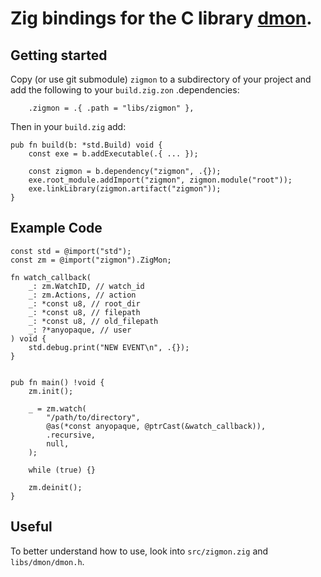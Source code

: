 # Zig bindings for the C library [dmon](https://github.com/septag/dmon).
## Getting started
Copy (or use git submodule) `zigmon` to a subdirectory of your project and add the following to your `build.zig.zon` .dependencies:
```zig
    .zigmon = .{ .path = "libs/zigmon" },
```
Then in your `build.zig` add:
```zig
pub fn build(b: *std.Build) void {
    const exe = b.addExecutable(.{ ... });

    const zigmon = b.dependency("zigmon", .{});
    exe.root_module.addImport("zigmon", zigmon.module("root"));
    exe.linkLibrary(zigmon.artifact("zigmon"));
}
```
## Example Code
```zig
const std = @import("std");
const zm = @import("zigmon").ZigMon;

fn watch_callback(
    _: zm.WatchID, // watch_id
    _: zm.Actions, // action
    _: *const u8, // root_dir
    _: *const u8, // filepath
    _: *const u8, // old_filepath
    _: ?*anyopaque, // user
) void {
    std.debug.print("NEW EVENT\n", .{});
}


pub fn main() !void {
    zm.init();

    _ = zm.watch(
        "/path/to/directory", 
        @as(*const anyopaque, @ptrCast(&watch_callback)),
        .recursive,
        null,
    );

    while (true) {}

    zm.deinit();
}
```
## Useful
To better understand how to use, look into `src/zigmon.zig` and `libs/dmon/dmon.h`.
